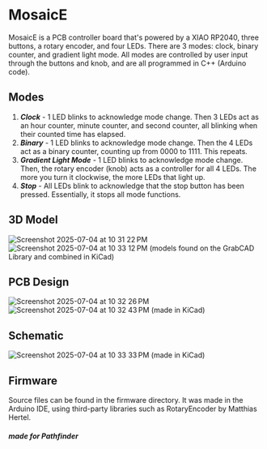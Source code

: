 # MosaicE
MosaicE is a PCB controller board that's powered by a XIAO RP2040, three buttons, a rotary encoder, and four LEDs. There are 3 modes: clock, binary counter, and gradient light mode. All modes are controlled by user input through the buttons and knob, and are all programmed in C++ (Arduino code).

## Modes
1. ***Clock*** - 1 LED blinks to acknowledge mode change. Then 3 LEDs act as an hour counter, minute counter, and second counter, all blinking when their counted time has elapsed.
2. ***Binary*** - 1 LED blinks to acknowledge mode change. Then the 4 LEDs act as a binary counter, counting up from 0000 to 1111. This repeats.
3. ***Gradient Light Mode*** - 1 LED blinks to acknowledge mode change. Then, the rotary encoder (knob) acts as a controller for all 4 LEDs. The more you turn it clockwise, the more LEDs that light up.
4. ***Stop*** - All LEDs blink to acknowledge that the stop button has been pressed. Essentially, it stops all mode functions.

## 3D Model
![Screenshot 2025-07-04 at 10 31 22 PM](https://github.com/user-attachments/assets/0d696eda-a47b-446c-a703-f3b2c8356bf3)
![Screenshot 2025-07-04 at 10 33 12 PM](https://github.com/user-attachments/assets/08fead19-47de-468e-8f24-1303049d8a52)
(models found on the GrabCAD Library and combined in KiCad)

## PCB Design
![Screenshot 2025-07-04 at 10 32 26 PM](https://github.com/user-attachments/assets/0fbf03c0-b2ee-4cfd-99e9-03d7f768ba20)
![Screenshot 2025-07-04 at 10 32 43 PM](https://github.com/user-attachments/assets/71d4ea25-4ee7-4cc8-b3e6-84e4965f6866)
(made in KiCad)

## Schematic
![Screenshot 2025-07-04 at 10 33 33 PM](https://github.com/user-attachments/assets/51fe94ca-7d3f-4056-96ef-1126728b5e31)
(made in KiCad)

## Firmware
Source files can be found in the firmware directory. It was made in the Arduino IDE, using third-party libraries such as RotaryEncoder by Matthias Hertel.

##### made for Pathfinder
